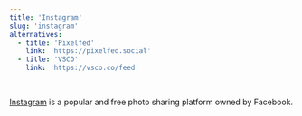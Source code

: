 ```yaml
---
title: 'Instagram'
slug: 'instagram'
alternatives:
  - title: 'Pixelfed'
    link: 'https://pixelfed.social'
  - title: 'VSCO'
    link: 'https://vsco.co/feed'
    
---
```


[Instagram](https://www.instagram.com/) is a popular and free photo sharing platform owned by Facebook.
